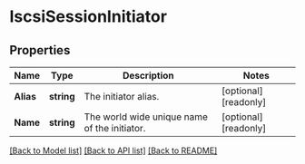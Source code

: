 # IscsiSessionInitiator

## Properties

Name | Type | Description | Notes
------------ | ------------- | ------------- | -------------
**Alias** | **string** | The initiator alias.  | [optional] [readonly] 
**Name** | **string** | The world wide unique name of the initiator.  | [optional] [readonly] 

[[Back to Model list]](../README.md#documentation-for-models) [[Back to API list]](../README.md#documentation-for-api-endpoints) [[Back to README]](../README.md)


